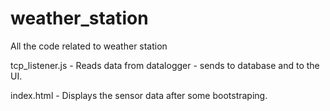 weather_station
===============

All the code related to weather station


tcp_listener.js - Reads data from datalogger - sends to database and to the UI. 

index.html - Displays the sensor data after some bootstraping.  
